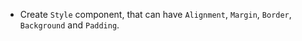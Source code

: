  - Create `Style` component, that can have `Alignment`, `Margin`, `Border`, `Background` and `Padding`. 